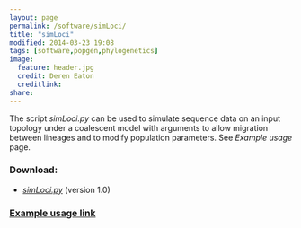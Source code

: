 ```yaml
---
layout: page
permalink: /software/simLoci/
title: "simLoci"
modified: 2014-03-23 19:08
tags: [software,popgen,phylogenetics]
image:
  feature: header.jpg
  credit: Deren Eaton
  creditlink: 
share: 
---
```


The script _simLoci.py_ can be used to simulate sequence data on an input topology under a coalescent model with arguments to allow migration between lineages and to modify population parameters. See _Example usage_ page.

### Download:  
+ [_simLoci.py_](/downloads/simLoci.py) (version 1.0)

### [Example usage link](/phylogenetics/Simulating-sequence-data-with-introgression/)